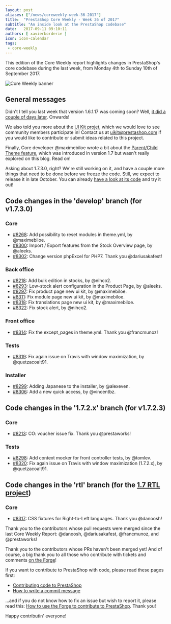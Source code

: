```yaml
---
layout: post
aliases: ["/news/coreweekly-week-36-2017"]
title:  "PrestaShop Core Weekly - Week 36 of 2017"
subtitle: "An inside look at the PrestaShop codebase"
date:   2017-09-11 09:10:11
authors: [ xavierborderie ]
icon: icon-calendar
tags:
 - core-weekly
---
```


This edition of the Core Weekly report highlights changes in PrestaShop's core codebase during the last week, from Monday 4th to Sunday 10th of September 2017.

![Core Weekly banner](/assets/images/2017/04/core_weekly_banner.jpg)


## General messages

Didn't I tell you last week that version 1.6.1.17 was coming soon? Well, [it did a couple of days later](http://build.prestashop.com/news/prestashop-1-6-1-17-maintenance-release/). Onwards!

We also told you more about the [UI Kit projet](http://build.prestashop.com/news/PrestaShop-UI-Kit/), which we would love to see community members participate in! Contact us at uikit@prestashop.com if you would like to contribute or submit ideas related to this project.

Finally, Core developer @maximebiloe wrote a bit about the [Parent/Child Theme feature](http://build.prestashop.com/news/Child-Themes-Feature/), which was introduced in version 1.7 but wasn't really explored on this blog. Read on!

Asking about 1.7.3.0, right? We're still working on it, and have a couple more things that need to be done before we freeze the code. Still, we expect to release it in late October. You can already [have a look at its code](https://github.com/PrestaShop/PrestaShop/tree/develop) and try it out!



## Code changes in the 'develop' branch (for v1.7.3.0)

### Core

* [#8268](https://github.com/PrestaShop/PrestaShop/pull/8268): Add possibility to reset modules in theme.yml, by @maximebiloe.
* [#8300](https://github.com/PrestaShop/PrestaShop/pull/8300): Import / Export features from the Stock Overview page, by @aleeks.
* [#8302](https://github.com/PrestaShop/PrestaShop/pull/8302): Change version phpExcel for PHP7. Thank you @dariusakafest!


### Back office

* [#8218](https://github.com/PrestaShop/PrestaShop/pull/8218): Add bulk edition in stocks, by @nihco2.
* [#8293](https://github.com/PrestaShop/PrestaShop/pull/8293): Low-stock alert configuration in the Product Page, by @aleeks.
* [#8297](https://github.com/PrestaShop/PrestaShop/pull/8297): Fix product page new ui kit, by @maximebiloe.
* [#8311](https://github.com/PrestaShop/PrestaShop/pull/8311): Fix module page new ui kit, by @maximebiloe.
* [#8318](https://github.com/PrestaShop/PrestaShop/pull/8318): Fix translations page new ui kit, by @maximebiloe.
* [#8322](https://github.com/PrestaShop/PrestaShop/pull/8322): Fix stock alert, by @nihco2.


### Front office

* [#8314](https://github.com/PrestaShop/PrestaShop/pull/8314): Fix the except_pages in theme.yml. Thank you @francmunoz!


### Tests

* [#8319](https://github.com/PrestaShop/PrestaShop/pull/8319): Fix again issue on Travis with window maximization, by @quetzacoalt91.


### Installer

* [#8299](https://github.com/PrestaShop/PrestaShop/pull/8299): Adding Japanese to the installer, by @alexeven.
* [#8306](https://github.com/PrestaShop/PrestaShop/pull/8306): Add a new quick access, by @vincentbz.


## Code changes in the '1.7.2.x' branch (for v1.7.2.3)

### Core

* [#8213](https://github.com/PrestaShop/PrestaShop/pull/8213): CO: voucher issue fix. Thank you @prestaworks!


### Tests

* [#8298](https://github.com/PrestaShop/PrestaShop/pull/8298): Add context mocker for front controller tests, by @tomlev.
* [#8320](https://github.com/PrestaShop/PrestaShop/pull/8320): Fix again issue on Travis with window maximization (1.7.2.x), by @quetzacoalt91.


## Code changes in the 'rtl' branch (for the [1.7 RTL project](http://build.prestashop.com/news/PrestaShop-RTL-project-update/))

### Core

* [#8317](https://github.com/PrestaShop/PrestaShop/pull/8317): CSS fixtures for Right-to-Left languages. Thank you @danoosh!


Thank you to the contributors whose pull requests were merged since the last Core Weekly Report: @danoosh, @dariusakafest, @francmunoz, and @prestaworks!

Thank you to the contributors whose PRs haven't been merged yet! And of course, a big thank you to all those who contribute with tickets and comments [on the Forge](http://forge.prestashop.com/)!

If you want to contribute to PrestaShop with code, please read these pages first:

 * [Contributing code to PrestaShop](http://doc.prestashop.com/display/PS16/Contributing+code+to+PrestaShop)
 * [How to write a commit message](http://doc.prestashop.com/display/PS16/How+to+write+a+commit+message)

...and if you do not know how to fix an issue but wish to report it, please read this: [How to use the Forge to contribute to PrestaShop](http://doc.prestashop.com/display/PS16/How+to+use+the+Forge+to+contribute+to+PrestaShop). Thank you!

Happy contributin' everyone!
